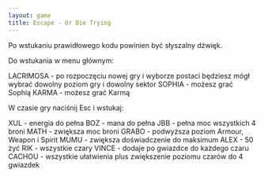 ```yaml
---
layout: game
title: Escape - Or Die Trying
---
```


Po wstukaniu prawidłowego kodu powinien być słyszalny dźwięk.

Do wstukania w menu głównym:

LACRIMOSA	- po rozpoczęciu nowej gry i wyborze postaci 
będziesz 
		  mógł wybrać dowolny poziom gry i dowolny 
sektor
SOPHIA 		- możesz grać Sophią
KARMA 		- możesz grać Karmą

W czasie gry naciśnij Esc i wstukaj:

XUL 	- energia do pełna
BOZ 	- mana do pełna
JBB 	- pełna moc wszystkich 4 broni
MATH 	- zwiększa moc broni
GRABO 	- podwyższa poziom Armour, Weapon i Spirit
MUMU 	- zwiększa doświadczenie do maksimum
ALEX 	- 50 żyć
RIK 	- wszystkie czary
VINCE 	- dodaje po gwiazdce do każdego czaru
CACHOU 	- wszystkie ułatwienia plus zwiększenie poziomu 
czarów do 4 
	  gwiazdek
